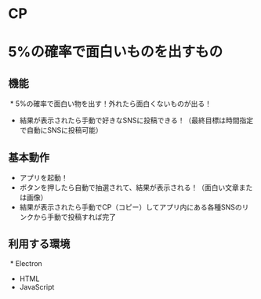 # CP
# 5%の確率で面白いものを出すもの
## 機能
  * 5%の確率で面白い物を出す！外れたら面白くないものが出る！
  * 結果が表示されたら手動で好きなSNSに投稿できる！（最終目標は時間指定で自動にSNSに投稿可能）
## 基本動作
 * アプリを起動！
 * ボタンを押したら自動で抽選されて、結果が表示される！（面白い文章または画像）
 * 結果が表示されたら手動でCP（コピー）してアプリ内にある各種SNSのリンクから手動で投稿すれば完了
## 利用する環境
  * Electron
  * HTML
  * JavaScript
  
